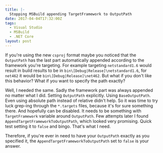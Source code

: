 ```yaml
---
title: |-
  Stopping MSBuild appending TargetFramework to OutputPath
date: 2017-04-04T17:32:00Z
tags:
  - Visual Studio
  - MSBuild
  - .NET Core
layout: post
---
```

If you're using the new `csproj` format maybe you noticed that the `OutputPath` has the last part automatically appended according to the framework you're targeting. For example targeting `netstandard1.6` would result in build results to be in `bin\[Debug|Release]\netstandard1.6`, for `net462` it would be `bin\[Debug|Release]\net462`. But what if you don't like this behavior? What if you want to specify the path exactly? 

<!-- excerpt -->

Well, I needed the same. Sadly the framework part was always appended no matter what I did. Setting `OutputPath` explicitly. Using `BaseOutputPath`. Even using absolute path instead of relative didn't help. So it was time to try luck grep-ing through the `*.targets` files, because it's for sure something there. And hopefully can be disabled. It needs to be something with `TargetFramework` variable around `OutputPath`. Few attempts later I found `AppendTargetFrameworkToOutputPath`, which looked very promising. Quick test setting it to `false` and bingo. That's what I need.

Therefore, if you're ever in need to have your `OutputPath` exactly as you specified it, the `AppendTargetFrameworkToOutputPath` set to `false` is your answer.